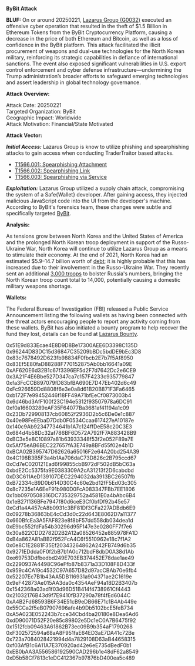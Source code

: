 **ByBit Attack**

**BLUF:** On or around 20250221, [Lazarus Group (G0032)](https://attack.mitre.org/groups/G0032/) executed an offensive cyber operation that resulted in the theft of $1.5 Billion in Ethereum Tokens from the ByBit Cryptocurrency Platform, causing a decrease in the price of both Ethereum and Bitcoin, as well as a loss of confidence in the ByBit platform. This attack facilitated the illicit procurement of weapons and dual-use technologies for the North Korean military, reinforcing its strategic capabilities in defiance of international sanctions. The event also exposed significant vulnerabilities in U.S. export control enforcement and cyber defense infrastructure—undermining the Trump administration’s broader efforts to safeguard emerging technologies and assert leadership in global technology governance.

**Attack Overview:**

Attack Date: 20250221\
Targeted Organization: ByBit\
Geographic Impact: Worldwide\
Attack Motivation: Financial/State Motivated

**Attack Vector:**

***Initial Access:*** Lazarus Group is know to utilize phishing and spearphishing attacks to gain access when conducting TraderTraitor based attacks.
- [T1566.001: Spearphishing Attachment](https://attack.mitre.org/techniques/T1566/001/)
- [T1566.002: Spearphishing Link](https://attack.mitre.org/techniques/T1566/002/)
- [T1566.003: Spearphishing via Service](https://attack.mitre.org/techniques/T1566/003/)

***Exploitation:*** Lazarus Group utilized a supply chain attack, compromising the system of a Safe{Wallet} developer. After gaining access, they injected malicious JavaScript code into the UI from the developer's machine. According to ByBit's forensics team, these changes were subtle and specifically targeted [ByBit](https://github.com/verichains/public-audit-reports/blob/main/Bybit%20Incident%20Investigation%20-%20Preliminary%20Report%20v1.0%20(for%20public%20release).pdf).

**Analysis:**

As tensions grow between North Korea and the United States of America and the prolonged North Korean troop deployment in support of the Russo-Ukraine War, North Korea will continue to utilize Lazarus Group as a means to stimulate their economy. At the end of 2021, North Korea had an estimated $5.9–14.7 billion worth of [debt](https://repo.kinu.or.kr/bitstream/2015.oak/14448/5/4.%20Jooyung%20Lee%2897~124%29.pdf); it is highly probable that this has increased due to their involvement in the Russo-Ukraine War. They recently sent an additional [3,000 troops](https://apnews.com/article/north-korea-kim-jong-un-drones-reconnaissance-explode-38763ca46140d7f9dbfe3b83ec874631) to bolster Russia's numbers, bringing the North Korean troop count total to 14,000, potentially causing a domestic military weapons shortage.

**Wallets:**

The Federal Bureau of Investigation (FBI) released a Public Service Announcement listing the following wallets as having been connected with the threat actors encouraging people to report any activity coming from these wallets. ByBit has also initiated a bounty program to help recover the fund they lost, details can be found at [Lazarus Bounty](https://www.lazarusbounty.com/en/).

0x51E9d833Ecae4E8D9D8Be17300AEE6D3398C135D\
0x96244D83DC15d36847C35209bBDc5bdDE9bEc3D8\
0x83c7678492D623fb98834F0fbcb2E7b7f5Af8950\
0x83Ef5E80faD88288F770152875Ab0bb16641a09E\
0xAF620E6d32B1c67f3396EF5d2F7d7642Dc2e6CE9\
0x3A21F4E6Bbe527D347ca7c157F4233c935779847\
0xfa3FcCCB897079fD83bfBA690E7D47Eb402d6c49\
0xFc926659Dd8808f6e3e0a8d61B20B871F3Fa6465\
0xb172F7e99452446f18FF49A71bfEeCf0873003b4\
0x6d46bd3AfF100f23C194e5312f93507978a6DC91\
0xf0a16603289eAF35F64077Ba3681af41194a1c09\
0x23Db729908137cb60852f2936D2b5c6De0e1c887\
0x40e98FeEEbaD7Ddb0F0534Ccaa617427eA10187e\
0x140c9Ab92347734641b1A7c124ffDeE58c20C3E3\
0x684d4b58Dc32af786BF6D572A792fF7A883428B9\
0xBC3e5e8C10897a81b63933348f53f2e052F89a7E\
0x5Af75eAB6BEC227657fA3E749a8BFd55f02e4b1D\
0xBCA02B395747D62626a65016F2e64A20bd254A39\
0x4C198B3B5F3a4b1Aa706daC73D826c2B795ccd67\
0xCd7eC020121Ead6f99855cbB972dF502dB5bC63a\
0xbdE2Cc5375fa9E0383309A2cA31213f2D6cabcbd\
0xD3C611AeD139107DEC2294032da3913BC26507fb\
0xB72334cB9D0b614D30C4c60e2bd12fF5Ed03c305\
0x8c7235e1A6EeF91b980D0FcA083347FBb7EE1806\
0x1bb0970508316DC735329752a4581E0a4bAbc6B4\
0x1eB27f136BFe7947f80d6ceE3Cf0bfDf92b45e57\
0xCd1a4A457cA8b0931c3BF81Df3CFa227ADBdb6E9\
0x09278b36863bE4cCd3d0c22d643E8062D7a11377\
0x660BfcEa3A5FAF823e8f8bF57dd558db034dea1d\
0xE9bc552fdFa54b30296d95F147e3e0280FF7f7e6\
0x30a822CDD2782D2B2A12a08526452e885978FA1D\
0xB4a862A81aBB2f952FcA4C6f5510962e18c7f1A2\
0x0e8C1E2881F35Ef20343264862A242FB749d6b35\
0x9271EDdda0F0f2bB7b1A0c712bdF8dbD0A38d1Ab\
0xe69753Ddfbedbd249E703EB374452E78dae1ae49\
0x2290937A4498C96eFfb87b8371a33D108F8D433f\
0x959c4CA19c4532C97A657D82d97acCBAb70e6fb4\
0x52207Ec7B1b43AA5DB116931a904371ae2C1619e\
0x9eF42873Ae015AA3da0c4354AeF94a18D2B3407b\
0x1542368a03ad1f03d96D51B414f4738961Cf4443\
0x21032176B43d9f7E9410fB37290a78f4fEd6044C\
0xA4B2Fd68593B6F34E51cB9eDB66E71c1B4Ab449e\
0x55CCa2f5eB07907696afe4b9Db5102bcE5feB734\
0xA5A023E052243b7cce34Cbd4ba20180e8Dea6Ad6\
0xdD90071D52F20e85c89802e5Dc1eC0A7B6475f92\
0x1512fcb09463A61862B73ec09B9b354aF1790268\
0xF302572594a68aA8F951faE64ED3aE7DA41c72Be\
0x723a7084028421994d4a7829108D63aB44658315\
0xf03AfB1c6A11A7E370920ad42e6eE735dBedF0b1\
0xEB0bAA3A556586192590CAD296b1e48dF62a8549\
0xD5b58Cf7813c1eDC412367b97876bD400ea5c489
